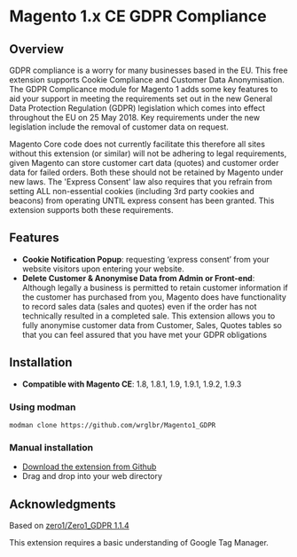 # Magento 1.x CE GDPR Compliance

## Overview
GDPR compliance is a worry for many businesses based in the EU. This free extension supports Cookie Compliance and Customer Data Anonymisation. The GDPR Complicance module for Magento 1 adds some key features to aid your support in meeting the requirements set out in the new General Data Protection Regulation (GDPR) legislation which comes into effect throughout the EU on 25 May 2018. Key requirements under the new legislation include the removal of customer data on request.

Magento Core code does not currently facilitate this therefore all sites without this extension (or similar) will not be adhering to legal requirements, given Magento can store customer cart data (quotes) and customer order data for failed orders. Both these should not be retained by Magento under new laws. The 'Express Consent' law also requires that you refrain from setting ALL non-essential cookies (including 3rd party cookies and beacons) from operating UNTIL express consent has been granted. This extension supports both these requirements.

 

## Features
* **Cookie Notification Popup**: requesting ‘express consent’ from your website visitors upon entering your website.
* **Delete Customer & Anonymise Data from Admin or Front-end**: Although legally a business is permitted to retain customer information if the customer has purchased from you, Magento does have functionality to record sales data (sales and quotes) even if the order has not technically resulted in a completed sale. This extension allows you to fully anonymise customer data from Customer, Sales, Quotes tables so that you can feel assured that you have met your GDPR obligations

 
 ## Installation
 * **Compatible with Magento CE**:  1.8, 1.8.1, 1.9, 1.9.1, 1.9.2, 1.9.3
 
 ### Using modman
 ```
 modman clone https://github.com/wrglbr/Magento1_GDPR
 ```
 
 ### Manual installation
 * [Download the extension from Github](https://github.com/wrglbr/Magento-1.x-CE-GDPR-Compliance/archive/master.zip)
 * Drag and drop into your web directory

## Acknowledgments
Based on [zero1/Zero1_GDPR 1.1.4](https://marketplace.magento.com/zero1-zero1-gdpr.html)

This extension requires a basic understanding of Google Tag Manager.
